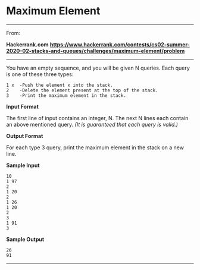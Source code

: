 # Maximum Element
---------------
From:

**Hackerrank.com**
**https://www.hackerrank.com/contests/cs02-summer-2020-02-stacks-and-queues/challenges/maximum-element/problem**

-------------------------------------------------------
You have an empty sequence, and you will be given N queries. Each query is one of these three types:

    1 x  -Push the element x into the stack.
    2    -Delete the element present at the top of the stack.
    3    -Print the maximum element in the stack.

**Input Format**

The first line of input contains an integer, N. The next N lines each contain an above mentioned query. *(It is guaranteed that each query is valid.)*

**Output Format**

For each type 3 query, print the maximum element in the stack on a new line.

**Sample Input**

    10
    1 97
    2
    1 20
    2
    1 26
    1 20
    2
    3
    1 91
    3

**Sample Output**

    26
    91

** ** **